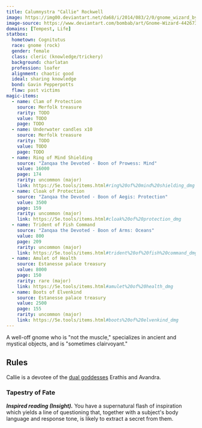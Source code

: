 ```yaml
---
title: Calumnystra "Callie" Rockwell
image: https://img00.deviantart.net/da68/i/2014/083/2/0/gnome_wizard_by_bombab-d7bk0ua.png
image-source: https://www.deviantart.com/bombab/art/Gnome-Wizard-442673218
domains: [Tempest, Life]
statbox:
  hometown: Cognitutus
  race: gnome (rock)
  gender: female
  class: cleric (knowledge/trickery)
  background: charlatan
  profession: loafer
  alignment: chaotic good
  ideal: sharing knowledge
  bond: Gavin Pepperpotts
  flaw: past victims
magic-items:
  - name: Clam of Protection
    source: Merfolk treasure
    rarity: TODO
    value: TODO
    page: TODO
  - name: Underwater candles x10
    source: Merfolk treasure
    rarity: TODO
    value: TODO
    page: TODO
  - name: Ring of Mind Shielding
    source: "Zanqaa the Devoted - Boon of Prowess: Mind"
    value: 16000
    page: 174
    rarity: uncommon (major)
    link: https://5e.tools/items.html#ring%20of%20mind%20shielding_dmg
  - name: Cloak of Protection
    source: "Zanqaa the Devoted - Boon of Aegis: Protection"
    value: 3500
    page: 159
    rarity: uncommon (major)
    link: https://5e.tools/items.html#cloak%20of%20protection_dmg
  - name: Trident of Fish Command
    source: "Zanqaa the Devoted - Boon of Arms: Oceans"
    value: 800
    page: 209
    rarity: uncommon (major)
    link: https://5e.tools/items.html#trident%20of%20fish%20command_dmg
  - name: Amulet of Health
    source: Estanesse palace treasury
    value: 8000
    page: 150
    rarity: rare (major)
    link: https://5e.tools/items.html#amulet%20of%20health_dmg
  - name: Boots of Elvenkind
    source: Estanesse palace treasury
    value: 2500
    page: 155
    rarity: uncommon (major)
    link: https://5e.tools/items.html#boots%20of%20elvenkind_dmg
---
```


A well-off gnome who is "not the muscle," specializes in ancient and mystical objects, and is "sometimes clairvoyant."

## Rules

Callie is a devotee of the [dual goddesses](../rules/dual-goddess) Erathis and Avandra.

### Tapestry of Fate

***Inspired reading (Insight).*** You have a supernatural flash of inspiration which yields a line of questioning that, together with a subject's body language and response tone, is likely to extract a secret from them.
